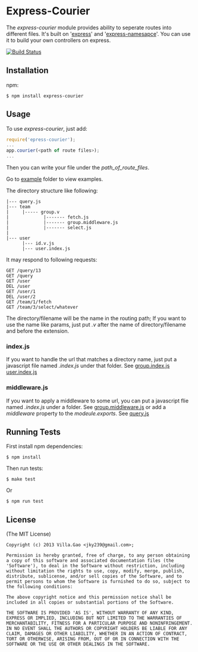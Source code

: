 # Express-Courier

The _express-courier_ module provides ability to seperate routes into different files. It's built on '[express](https://github.com/visionmedia/express)' and '[express-namesapce](https://github.com/visionmedia/express-namespace)'.
You can use it to build your own controllers on express.

[![Build Status](https://travis-ci.org/villadora/express-courier.png?branch=master)](https://travis-ci.org/villadora/express-courier)

## Installation

npm: 

    $ npm install express-courier
   
## Usage

To use _express-courier_, just add:

```javascript
require('epress-courier');
...
app.courier(<path of route files>);
...
```

Then you can write your file under the _path_of_route_files_.

Go to [example](example/) folder to view examples.

The directory structure like following:

    |--- query.js
    |--- team
    |     |----- group.v
    |             |------- fetch.js
    |             |------- group.middleware.js
    |             |------- select.js
    |
    |--- user 
          |--- id.v.js
          |--- user.index.js
          

It may respond to following requests:

    GET /query/13
    GET /query
    GET /user
    DEL /user
    GET /user/1
    DEL /user/2
    GET /team/1/fetch
    GET /team/3/select/whatever


The directory/filename will be the name in the routing path; If you want to use the name like params, just put _.v_ after the name of directory/filename and before the extension.

### index.js

If you want to handle the url that matches a directory name, just put a javascript file named _<directory name>.index.js_ under that folder.
See [group.index.js](example/team/group.v/group.index.js) [user.index.js](example/user/user.index.js)

### middleware.js

If you want to apply a middleware to some url, you can put a javascript flie named _<directory name>.index.js_ under a folder.
See [group.middleware.js](example/team/group.v/group.middleware.js)
or add a _middleware_ property to the _modeule.exports_.
See [query.js](example/query.js)


## Running Tests

First install npm dependencies:

    $ npm install
    
Then run tests:

    $ make test

Or

    $ npm run test

## License

(The MIT License)

    Copyright (c) 2013 Villa.Gao <jky239@gmail.com>;
    
    Permission is hereby granted, free of charge, to any person obtaining
    a copy of this software and associated documentation files (the
    'Software'), to deal in the Software without restriction, including
    without limitation the rights to use, copy, modify, merge, publish,
    distribute, sublicense, and/or sell copies of the Software, and to
    permit persons to whom the Software is furnished to do so, subject to
    the following conditions:

    The above copyright notice and this permission notice shall be
    included in all copies or substantial portions of the Software.

    THE SOFTWARE IS PROVIDED 'AS IS', WITHOUT WARRANTY OF ANY KIND,
    EXPRESS OR IMPLIED, INCLUDING BUT NOT LIMITED TO THE WARRANTIES OF
    MERCHANTABILITY, FITNESS FOR A PARTICULAR PURPOSE AND NONINFRINGEMENT.
    IN NO EVENT SHALL THE AUTHORS OR COPYRIGHT HOLDERS BE LIABLE FOR ANY
    CLAIM, DAMAGES OR OTHER LIABILITY, WHETHER IN AN ACTION OF CONTRACT,
    TORT OR OTHERWISE, ARISING FROM, OUT OF OR IN CONNECTION WITH THE
    SOFTWARE OR THE USE OR OTHER DEALINGS IN THE SOFTWARE.
